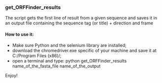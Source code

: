 ### get_ORFFinder_results

The script gets the first line of result from a given sequence and saves it in an output file containing the sequence tag (or title) + direction and frame

#### How to use it:
- Make sure Python and the selenium library are installed;
- download the chromedriver.exe specific of your machine and save it at C:/Program Files (x86)/;
- open a terminal and type: python get_ORFFinder_results name_of_the_fasta_file name_of_the_output


Enjoy!

